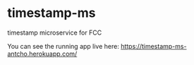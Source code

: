 # timestamp-ms
timestamp microservice for FCC

You can see the running app live here: https://timestamp-ms-antcho.herokuapp.com/